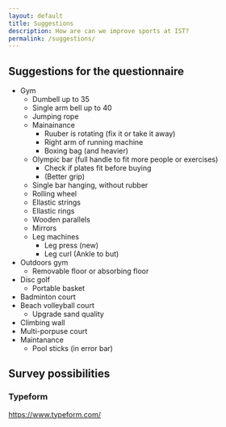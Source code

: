 ```yaml
---
layout: default
title: Suggestions
description: How are can we improve sports at IST?
permalink: /suggestions/
---
```


## Suggestions for the questionnaire

- Gym
  - Dumbell up to 35
  - Single arm bell up to 40
  - Jumping rope
  - Mainainance
    - Ruuber is rotating (fix it or take it away)
    - Right arm of running machine
    - Boxing bag (and heavier)
  - Olympic bar (full handle to fit more people or exercises)
    - Check if plates fit before buying
    - (Better grip)
  - Single bar hanging, without rubber
  - Rolling wheel
  - Ellastic strings
  - Ellastic rings
  - Wooden parallels
  - Mirrors
  - Leg machines
    - Leg press (new)
    - Leg curl (Ankle to but)
- Outdoors gym
  - Removable floor or absorbing floor
- Disc golf
  - Portable basket
- Badminton court
- Beach volleyball court 
  - Upgrade sand quality
- Climbing wall
- Multi-porpuse court
- Maintanance
  - Pool sticks (in error bar)

## Survey possibilities

### Typeform
https://www.typeform.com/

